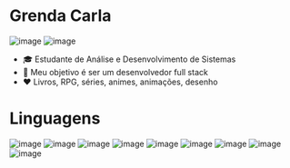 # Grenda Carla
![image](https://user-images.githubusercontent.com/80162033/114620991-8ec6b200-9c82-11eb-8a18-6255c0a1ba6f.png) ![image](https://user-images.githubusercontent.com/80162033/114621056-a140eb80-9c82-11eb-8828-5fa66fd512d2.png)





* 🎓 Estudante de Análise e Desenvolvimento de Sistemas
* 🎯 Meu objetivo é ser um desenvolvedor full stack
* ❤️ Livros, RPG, séries, animes, animações, desenho
        
        
        
# Linguagens

![image](https://img.icons8.com/dusk/64/000000/java-coffee-cup-logo.png) ![image](https://img.icons8.com/dusk/50/000000/python.png) ![image](https://img.icons8.com/color/48/000000/c-programming.png) ![image](https://img.icons8.com/color/48/000000/c-sharp-logo-2.png) ![image](https://img.icons8.com/dusk/64/000000/javascript.png) ![image](https://img.icons8.com/ultraviolet/40/000000/html-filetype.png) ![image](https://img.icons8.com/ultraviolet/40/000000/css-filetype.png) ![image](https://img.icons8.com/color/50/000000/dart.png) ![image](https://img.icons8.com/color/48/000000/microsoft-sql-server.png)
